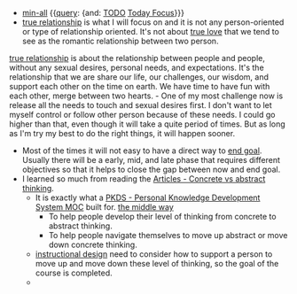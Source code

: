 - [min-all](<min-all.md>) {{[query](<query.md>): {and: [TODO](<TODO.md>) [Today Focus](<Today Focus.md>)}}}
- [true relationship](<true relationship.md>) is what I will focus on and it is not any person-oriented or type of relationship oriented. It's not about [true love](<true love.md>) that we tend to see as the romantic relationship between two person. 

[true relationship](<true relationship.md>) is about the relationship between people and people, without any sexual desires, personal needs, and expectations. It's the relationship that we are share our life, our challenges, our wisdom, and support each other on the time on earth. We have time to have fun with each other, merge between two hearts.
    - One of my most challenge now is release all the needs to touch and sexual desires first. I don't want to let myself control or follow other person because of these needs. I could go higher than that, even though it will take a quite period of times. But as long as I'm try my best to do the right things, it will happen sooner.
- Most of the times it will not easy to have a direct way to [end goal](<end goal.md>). Usually there will be a early, mid, and late phase that requires different objectives so that it helps to close the gap between now and end goal.
- I learned so much from reading the [Articles - Concrete vs abstract thinking](<Articles - Concrete vs abstract thinking.md>). 
    - It is exactly what a [PKDS - Personal Knowledge Development System MOC](<PKDS - Personal Knowledge Development System MOC.md>) built for. [the middle way](<the middle way.md>)
        - To help people develop their level of thinking from concrete to abstract thinking.
        - To help people navigate themselves to move up abstract or move down concrete thinking.
    - [instructional design](<instructional design.md>) need to consider how to support a person to move up and move down these level of thinking, so the goal of the course is completed.
    - 
